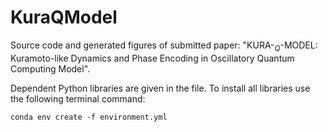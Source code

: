 # KuraQModel

Source code and generated figures of submitted paper: $\text{"KURA-}_Q\text{-MODEL: Kuramoto-like Dynamics and Phase Encoding in Oscillatory Quantum Computing Model"}$.

Dependent Python libraries are given in the file. To install all libraries use the following terminal command:

 `conda env create -f environment.yml`

